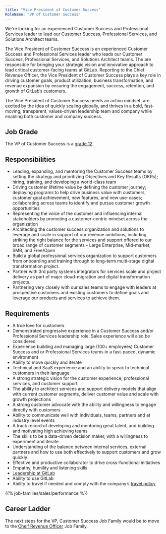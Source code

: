 ```yaml
---
title: "Vice President of Customer Success"
RoleName: "VP of Customer Success"
---
```


We're looking for an experienced Customer Success and Professional Services leader to lead our Customer Success, Professional Services, and Solutions Architect teams.

The Vice President of Customer Success is an experienced Customer Success and Professional Services leader who leads our Customer Success, Professional Services, and Solutions Architect teams. The are responsible for bringing your strategic vision and innovative approach to lead critical customer-facing teams at GitLab.  Reporting to the Chief Revenue Officer, the Vice President of Customer Success plays a key role in driving customer goals, product utilization, business transformation, and revenue expansion by ensuring the engagement, success, retention, and growth of GitLab’s customers.

The Vice President of Customer Success needs an action mindset, are excited by the idea of quickly scaling globally, and thrives in a bold, fast-moving, transparent, values-driven leadership team and company while enabling both customer and company success.

## Job Grade

The VP of Customer Success is a [grade 12](https://about.gitlab.com/handbook/total-rewards/compensation/compensation-calculator/#gitlab-job-grades).

## Responsibilities

- Leading, expanding, and mentoring the Customer Success teams by setting the strategy and prioritizing Objectives and Key Results (OKRs); hiring, training, and developing a world-class team
- Driving customer lifetime value by defining the customer journey; deploying programs to help drive business value with customers, customer goal achievement, new features, and new use-cases; collaborating across teams to identify and pursue customer growth opportunities
- Representing the voice of the customer and influencing internal stakeholders by promoting a customer-centric mindset across the organization
- Architecting the customer success organization and solutions to leverage and scale in support of our revenue ambitions, including striking the right balance for the services and support offered to our broad range of customer segments - Large Enterprise, Mid-market, SMB, and Free/Open
- Build a global professional services organization to support customers from onboarding and training through to long-term multi-stage digital transformation project.
- Partner with 3rd party systems integrators for services scale and project delivery as part of major cloud-migration and digital transformation projects.
- Partnering very closely with our sales teams to engage with leaders at prospective customers and existing customers to define goals and leverage our products and services to achieve them.

## Requirements

- A true love for customers
- Demonstrated progressive experience in a Customer Success and/or Professional Services leadership role. Sales experience will also be considered
- Experience building and managing large (100+ employees) Customer Success and or Professional Services teams in a fast-paced, dynamic environment
- Ability to move quickly and iterate
- Technical and SaaS experience and an ability to speak to technical customers in their language
- A strong strategic vision for the customer experience, professional services, and customer support
- The ability to architect services and support delivery models that align with current customer segments, deliver customer value and scale with growth projections
- A strong customer advocate with the ability and willingness to engage directly with customers
- Ability to communicate well with individuals, teams, partners and at industry level events
- A track record of developing and mentoring great talent, and building and motivating high achieving teams
- The skills to be a data-driven decision maker, with a willingness to experiment and iterate
- Understanding of the balance between internal services, external partners and how to use both effectively to support customers and grow quickly
- Effective and productive collaborator to drive cross-functional initiatives
- Empathy, humility and listening skills
- [Leadership at GitLab](https://about.gitlab.com/company/team/structure/#s-group)
- Ability to use GitLab
- Ability to travel if needed and comply with the company’s [travel policy](https://about.gitlab.com/handbook/travel/)

{{% job-families/sales/performance %}}

## Career Ladder

The next steps for the VP, Customer Success Job Family would be to move to the [Cheif Revenue Officer](/job-families/sales/chief-revenue-officer/) Job Family.
